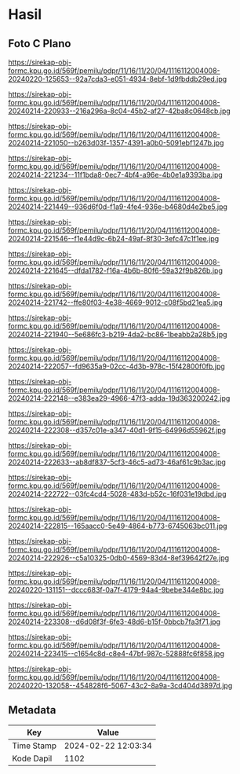 # Hasil

## Foto C Plano

https://sirekap-obj-formc.kpu.go.id/569f/pemilu/pdpr/11/16/11/20/04/1116112004008-20240220-125653--92a7cda3-e051-4934-8ebf-1d9fbddb29ed.jpg

https://sirekap-obj-formc.kpu.go.id/569f/pemilu/pdpr/11/16/11/20/04/1116112004008-20240214-220933--216a296a-8c04-45b2-af27-42ba8c0648cb.jpg

https://sirekap-obj-formc.kpu.go.id/569f/pemilu/pdpr/11/16/11/20/04/1116112004008-20240214-221050--b263d03f-1357-4391-a0b0-5091ebf1247b.jpg

https://sirekap-obj-formc.kpu.go.id/569f/pemilu/pdpr/11/16/11/20/04/1116112004008-20240214-221234--11f1bda8-0ec7-4bf4-a96e-4b0e1a9393ba.jpg

https://sirekap-obj-formc.kpu.go.id/569f/pemilu/pdpr/11/16/11/20/04/1116112004008-20240214-221449--936d6f0d-f1a9-4fe4-936e-b4680d4e2be5.jpg

https://sirekap-obj-formc.kpu.go.id/569f/pemilu/pdpr/11/16/11/20/04/1116112004008-20240214-221546--f1e44d9c-6b24-49af-8f30-3efc47c1f1ee.jpg

https://sirekap-obj-formc.kpu.go.id/569f/pemilu/pdpr/11/16/11/20/04/1116112004008-20240214-221645--dfda1782-f16a-4b6b-80f6-59a32f9b826b.jpg

https://sirekap-obj-formc.kpu.go.id/569f/pemilu/pdpr/11/16/11/20/04/1116112004008-20240214-221742--ffe80f03-4e38-4669-9012-c08f5bd21ea5.jpg

https://sirekap-obj-formc.kpu.go.id/569f/pemilu/pdpr/11/16/11/20/04/1116112004008-20240214-221940--5e686fc3-b219-4da2-bc86-1beabb2a28b5.jpg

https://sirekap-obj-formc.kpu.go.id/569f/pemilu/pdpr/11/16/11/20/04/1116112004008-20240214-222057--fd9635a9-02cc-4d3b-978c-15f42800f0fb.jpg

https://sirekap-obj-formc.kpu.go.id/569f/pemilu/pdpr/11/16/11/20/04/1116112004008-20240214-222148--e383ea29-4966-47f3-adda-19d363200242.jpg

https://sirekap-obj-formc.kpu.go.id/569f/pemilu/pdpr/11/16/11/20/04/1116112004008-20240214-222308--d357c01e-a347-40d1-9f15-64996d55962f.jpg

https://sirekap-obj-formc.kpu.go.id/569f/pemilu/pdpr/11/16/11/20/04/1116112004008-20240214-222633--ab8df837-5cf3-46c5-ad73-46af61c9b3ac.jpg

https://sirekap-obj-formc.kpu.go.id/569f/pemilu/pdpr/11/16/11/20/04/1116112004008-20240214-222722--03fc4cd4-5028-483d-b52c-16f031e19dbd.jpg

https://sirekap-obj-formc.kpu.go.id/569f/pemilu/pdpr/11/16/11/20/04/1116112004008-20240214-222815--165aacc0-5e49-4864-b773-6745063bc011.jpg

https://sirekap-obj-formc.kpu.go.id/569f/pemilu/pdpr/11/16/11/20/04/1116112004008-20240214-222926--c5a10325-0db0-4569-83d4-8ef39642f27e.jpg

https://sirekap-obj-formc.kpu.go.id/569f/pemilu/pdpr/11/16/11/20/04/1116112004008-20240220-131151--dccc683f-0a7f-4179-94a4-9bebe344e8bc.jpg

https://sirekap-obj-formc.kpu.go.id/569f/pemilu/pdpr/11/16/11/20/04/1116112004008-20240214-223308--d6d08f3f-6fe3-48d6-b15f-0bbcb7fa3f71.jpg

https://sirekap-obj-formc.kpu.go.id/569f/pemilu/pdpr/11/16/11/20/04/1116112004008-20240214-223415--c1654c8d-c8e4-47bf-987c-52888fc6f858.jpg

https://sirekap-obj-formc.kpu.go.id/569f/pemilu/pdpr/11/16/11/20/04/1116112004008-20240220-132058--454828f6-5067-43c2-8a9a-3cd404d3897d.jpg


## Metadata

| Key        | Value               |
| ---------- | ------------------- |
| Time Stamp | 2024-02-22 12:03:34 |
| Kode Dapil | 1102                |



